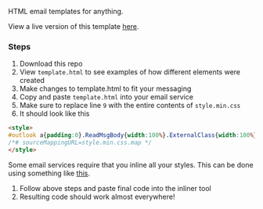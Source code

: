 HTML email templates for anything.

View a live version of this template [here](http://thomaskimura.github.io/Inked/).

### Steps

1. Download this repo
2. View `template.html` to see examples of how different elements were created
3. Make changes to template.html to fit your messaging
4. Copy and paste `template.html` into your email service
5. Make sure to replace line `9` with the entire contents of `style.min.css`
6. It should look like this
```html
<style>
#outlook a{padding:0}.ReadMsgBody{width:100%}.ExternalClass{width:100%}.ExternalClass,.ExternalClass p,.ExternalClass span,.ExternalClass font,.ExternalClass td,.ExternalClass div{line-height:100%}body,table,td,p,a,li,blockquote{-webkit-text-size-adjust:100%;-ms-text-size-adjust:100%}table,td{mso-table-lspace:0pt;mso-table-rspace:0pt}img{-ms-interpolation-mode:bicubic}body{margin:0;padding:0}img{border:0;height:auto;line-height:100%;outline:none;text-decoration:none}table{border-collapse:collapse !important}body,#bodyTable,#bodyCell{height:100% !important;margin:0;padding:0;width:100% !important}table{border-collapse:separate}a,a:link,a:visited{text-decoration:none;color:#00788a}a:hover{text-decoration:underline}h2,h2 a,h2 a:visited,h3,h3 a,h3 a:visited,h4,h5,h6,.t_cht{color:#000 !important}p{margin-bottom:0}.ExternalClass p,.ExternalClass span,.ExternalClass font,.ExternalClass td{line-height:100%}.ExternalClass{width:100%}h1,h2,h3,h4,h5,h6{letter-spacing:1px !important;font-weight:bold !important;font-family:Helvetica,Arial,sans-serif}.content h1,.content h2,.content h3,.content h4,.content h5,.content h6{color:#2c3e50}.highlight h1,.highlight h2,.highlight h3,.highlight h4,.highlight h5,.highlight h6,.highlight a,.highlight p{color:#fff !important;margin:0}p,.container,.container p{line-height:1.6;font-family:Helvetica,Arial,sans-serif}hr{height:3px;border:none;background:#ecf0f1}h1{font-size:24px !important;line-height:1.2 !important}h2{font-size:20px !important;line-height:1.2 !important}h3{font-size:18px !important;line-height:1.2 !important}h4{font-size:15px !important;line-height:1.4 !important}h5{font-size:12px !important;line-height:1.4 !important}h6{font-size:10px !important;line-height:1.4 !important}.button{background:#3498db;color:#fff !important;padding:10px !important;border-radius:3px !important;font-size:18px !important;line-height:45px;white-space:nowrap}.button:hover{opacity:0.8}.button,.highlight .button{margin-top:1em;margin-bottom:1em}.button a{color:#fff}.button-light{background:#ecf0f1}.button-facebook{background:#3b5998}.button-twitter{background:#55acee}.button-instagram{background:#3f729b}.box{padding:10px;border:3px solid #d5dadd;border-radius:3px;background:#ecf0f1}.light-text{opacity:0.8}.lighter-text{opacity:0.5}.center-text{text-align:center}.big-text{font-size:18px !important;line-height:1.4 !important;opacity:0.9 !important}.bigger-text{font-size:42px !important;line-height:1.4 !important}.small-text{font-size:12px !important;line-height:1.4 !important;opacity:0.7}.no-margin{margin:0px}.full{width:100%}.split-table{width:100% !important;border-radius:3px}.split-table td{width:50% !important;padding:10px !important;vertical-align:top}.vertical-border td{border:3px solid #d5dadd}.table-hover:hover{background:#fff}.table-color{border:3px solid #d5dadd;border-radius:3px;background:#ecf0f1}body{margin:0;font-family:Helvetica, Arial, sans-serif;line-height:1.618;word-break:break-word;color:#555;background:#ecf0f1}table.body{margin:0 auto;max-width:100%;width:100%;background:#ecf0f1}table.row,table.columns{width:100%}.container{padding:10px;margin:10px;margin-top:0px;margin-bottom:0px;width:95%;max-width:580px}.column{padding:25px;padding-left:10%;padding-right:10%}.top-corner{border-top-right-radius:5px;border-top-left-radius:5px}.bottom-corner{border-bottom-right-radius:5px;border-bottom-left-radius:5px}.background{background:#ecf0f1}.content{background:#fff}.highlight{background:#2c3e50;color:#fff !important}.highlight a{text-decoration:underline}img{max-width:100%}
/*# sourceMappingURL=style.min.css.map */
</style>
```

Some email services require that you inline all your styles. This can be done using something like [this](http://foundation.zurb.com/emails/inliner.html).

1. Follow above steps and paste final code into the inliner tool
2. Resulting code should work almost everywhere! 

